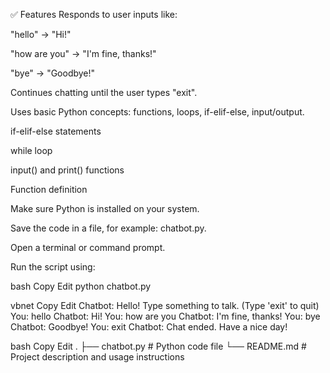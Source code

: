 ✅ Features
Responds to user inputs like:

"hello" → "Hi!"

"how are you" → "I'm fine, thanks!"

"bye" → "Goodbye!"

Continues chatting until the user types "exit".

Uses basic Python concepts: functions, loops, if-elif-else, input/output.

<!-- 🧠 Key Concepts Used -->
if-elif-else statements

while loop

input() and print() functions

Function definition

<!-- ▶️ How to Run -->
Make sure Python is installed on your system.

Save the code in a file, for example: chatbot.py.

Open a terminal or command prompt.

Run the script using:

bash
Copy
Edit
python chatbot.py
<!-- 💻 Sample Interaction -->
vbnet
Copy
Edit
Chatbot: Hello! Type something to talk. (Type 'exit' to quit)
You: hello
Chatbot: Hi!
You: how are you
Chatbot: I'm fine, thanks!
You: bye
Chatbot: Goodbye!
You: exit
Chatbot: Chat ended. Have a nice day!
<!-- 📁 Project Structure -->
bash
Copy
Edit
.
├── chatbot.py     # Python code file
└── README.md      # Project description and usage instructions
